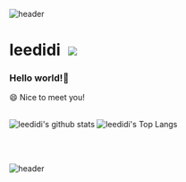 ![header](https://capsule-render.vercel.app/api?type=waving&color=gradient&customColorList=14&height=200&section=header&text=ledidi's%20Github&fontSize=40)
# leedidi&nbsp; <a href="https://hits.seeyoufarm.com"><img src="https://hits.seeyoufarm.com/api/count/incr/badge.svg?url=https%3A%2F%2Fgithub.com%2Fleedidi&count_bg=%23D099F1&title_bg=%23555555&icon=&icon_color=%23E7E7E7&title=hits&edge_flat=false"/></a>

### Hello world!👋
😄 Nice to meet you!
<br><br>

![leedidi's github stats](https://github-readme-stats.vercel.app/api?username=leedidi&show_icons=true&theme=dracula)
![leedidi's Top Langs](https://github-readme-stats.vercel.app/api/top-langs?username=leedidi&layout=compact&theme=dracula)

<br>


<!--
**leedidi/leedidi** is a ✨ _special_ ✨ repository because its `README.md` (this file) appears on your GitHub profile.

Here are some ideas to get you started:

- 🔭 I’m currently working on ...
- 🌱 I’m currently learning ...
- 👯 I’m looking to collaborate on ...
- 🤔 I’m looking for help with ...
- 💬 Ask me about ...
- 📫 How to reach me: ...
- 😄 Pronouns: ...
- ⚡ Fun fact: ...
-->
<br>

![header](https://capsule-render.vercel.app/api?type=soft&color=gradient&&customColorList=14&height=100&section=header)

